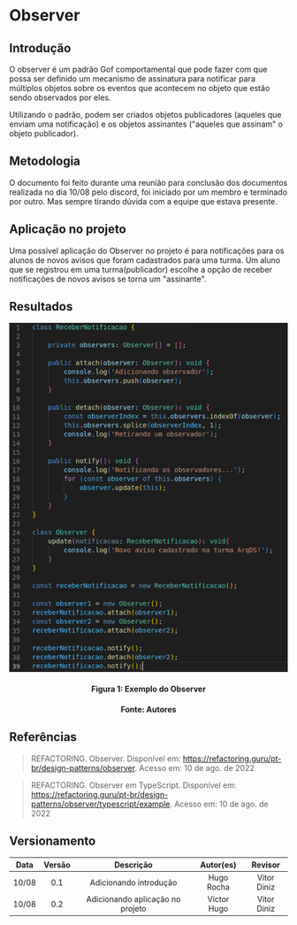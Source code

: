 # Observer

## Introdução

O observer é um padrão Gof comportamental que pode fazer com que possa ser definido um mecanismo de assinatura para notificar para múltiplos objetos sobre os eventos que acontecem no objeto que estão sendo observados por eles.

Utilizando o padrão, podem ser criados objetos publicadores (aqueles que enviam uma notificação) e os objetos assinantes ("aqueles que assinam" o objeto publicador).

## Metodologia

O documento foi feito durante uma reunião para conclusão dos documentos realizada no dia 10/08 pelo discord, foi iniciado por um membro e terminado por outro. Mas sempre tirando dúvida com a equipe que estava presente.

## Aplicação no projeto

Uma possível aplicação do Observer no projeto é para notificações para os alunos de novos avisos que foram cadastrados para uma turma. Um aluno que se registrou em uma turma(publicador) escolhe a opção de receber notificações de novos avisos se torna um "assinante".

## Resultados

![Nome da imagem](../assets/img/observer.png)

<h4 align = "center">Figura 1: Exemplo do Observer</h6>
<h4 align = "center">Fonte: Autores</h6>

## Referências

> REFACTORING. Observer. Disponível em: <https://refactoring.guru/pt-br/design-patterns/observer>. Acesso em: 10 de ago. de 2022

> REFACTORING. Observer em TypeScript. Disponível em: <https://refactoring.guru/pt-br/design-patterns/observer/typescript/example>. Acesso em: 10 de ago. de 2022

## Versionamento

| Data  | Versão |            Descrição             |  Autor(es)  |   Revisor   |
| :---: | :----: | :------------------------------: | :---------: | :---------: |
| 10/08 |  0.1   |      Adicionando introdução      | Hugo Rocha  | Vitor Diniz |
| 10/08 |  0.2   | Adicionando aplicação no projeto | Victor Hugo | Vitor Diniz |
